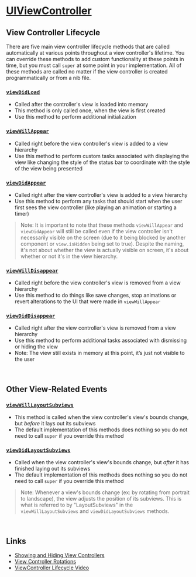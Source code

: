 # [UIViewController](https://developer.apple.com/documentation/uikit/uiviewcontroller)

## View Controller Lifecycle

There are five main view controller lifecycle methods that are called automatically at various points throughout a view controller's lifetime. You can override these methods to add custom functionality at these points in time, but you must call `super` at some point in your implementation. All of these methods are called no matter if the view controller is created programmatically or from a nib file.

### [`viewDidLoad`](https://developer.apple.com/documentation/uikit/uiviewcontroller/1621495-viewdidload)

* Called after the controller's view is loaded into memory
* This method is only called once, when the view is first created
* Use this method to perform additional initialization

### [`viewWillAppear`](https://developer.apple.com/documentation/uikit/uiviewcontroller/1621510-viewwillappear)

* Called right before the view controller's view is added to a view hierarchy
* Use this method to perform custom tasks associated with displaying the view like changing the style of the status bar to coordinate with the style of the view being presented


### [`viewDidAppear`](https://developer.apple.com/documentation/uikit/uiviewcontroller/1621423-viewdidappear)

* Called right after the view controller's view is added to a view hierarchy
* Use this method to perform any tasks that should start when the user first sees the view controller (like playing an animation or starting a timer)

> Note: It is important to note that these methods `viewWillAppear` and `viewDidAppear` will still be called even if the view controller isn't necessarily visible on the screen (due to it being blocked by another component or `view.isHidden` being set to true). Despite the naming, it's not about whether the view is actually visible on screen, it's about whether or not it's in the view hierarchy.

### [`viewWillDisappear`](https://developer.apple.com/documentation/uikit/uiviewcontroller/1621485-viewwilldisappear)

* Called right before the view controller's view is removed from a view hierarchy
* Use this method to do things like save changes, stop animations or revert alterations to the UI that were made in `viewWillAppear`


### [`viewDidDisappear`](https://developer.apple.com/documentation/uikit/uiviewcontroller/1621477-viewdiddisappear)

* Called right after the view controller's view is removed from a view hierarchy
* Use this method to perform additional tasks associated with dismissing or hiding the view
* Note: The view still exists in memory at this point, it’s just not visible to the user

<br/>

## Other View-Related Events

### [`viewWillLayoutSubviews`](https://developer.apple.com/documentation/uikit/uiviewcontroller/1621437-viewwilllayoutsubviews)

* This method is called when the view controller's view's bounds change, but *before* it lays out its subviews
* The default implementation of this methods does nothing so you do not need to call `super` if you override this method

### [`viewDidLayoutSubviews`](https://developer.apple.com/documentation/uikit/uiviewcontroller/1621398-viewdidlayoutsubviews)

* Called when the view controller's view's bounds change, but *after* it has finished laying out its subviews
* The default implementation of this methods does nothing so you do not need to call `super` if you override this method

> Note: Whenever a view's bounds change (ex: by rotating from portrait to landscape), the view adjusts the position of its subviews. This is what is referred to by "LayoutSubviews" in the `viewWillLayoutSubviews` and `viewDidLayoutSubviews` methods.

<br/>

## Links
* [Showing and Hiding View Controllers](https://developer.apple.com/documentation/uikit/view_controllers/showing_and_hiding_view_controllers)
* [View Controller Rotations](https://developer.apple.com/documentation/uikit/uiviewcontroller#1652814)
* [ViewController Lifecycle Video](https://www.youtube.com/watch?v=d7ZqxvbiTyg&ab_channel=SeanAllen)